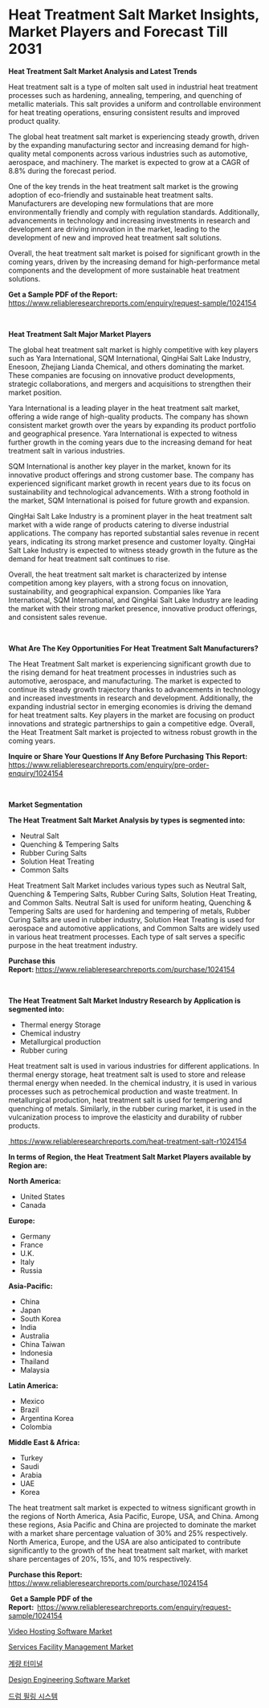 <p><h1>Heat Treatment Salt Market Insights, Market Players and Forecast Till 2031</h1></p><p><strong>Heat Treatment Salt Market Analysis and Latest Trends</strong></p>
<p><p>Heat treatment salt is a type of molten salt used in industrial heat treatment processes such as hardening, annealing, tempering, and quenching of metallic materials. This salt provides a uniform and controllable environment for heat treating operations, ensuring consistent results and improved product quality.</p><p>The global heat treatment salt market is experiencing steady growth, driven by the expanding manufacturing sector and increasing demand for high-quality metal components across various industries such as automotive, aerospace, and machinery. The market is expected to grow at a CAGR of 8.8% during the forecast period.</p><p>One of the key trends in the heat treatment salt market is the growing adoption of eco-friendly and sustainable heat treatment salts. Manufacturers are developing new formulations that are more environmentally friendly and comply with regulation standards. Additionally, advancements in technology and increasing investments in research and development are driving innovation in the market, leading to the development of new and improved heat treatment salt solutions.</p><p>Overall, the heat treatment salt market is poised for significant growth in the coming years, driven by the increasing demand for high-performance metal components and the development of more sustainable heat treatment solutions.</p></p>
<p><strong>Get a Sample PDF of the Report:&nbsp;</strong> <a href="https://www.reliableresearchreports.com/enquiry/request-sample/1024154">https://www.reliableresearchreports.com/enquiry/request-sample/1024154</a></p>
<p>&nbsp;</p>
<p><strong>Heat Treatment Salt Major Market Players</strong></p>
<p><p>The global heat treatment salt market is highly competitive with key players such as Yara International, SQM International, QingHai Salt Lake Industry, Enesoon, Zhejiang Lianda Chemical, and others dominating the market. These companies are focusing on innovative product developments, strategic collaborations, and mergers and acquisitions to strengthen their market position.</p><p>Yara International is a leading player in the heat treatment salt market, offering a wide range of high-quality products. The company has shown consistent market growth over the years by expanding its product portfolio and geographical presence. Yara International is expected to witness further growth in the coming years due to the increasing demand for heat treatment salt in various industries.</p><p>SQM International is another key player in the market, known for its innovative product offerings and strong customer base. The company has experienced significant market growth in recent years due to its focus on sustainability and technological advancements. With a strong foothold in the market, SQM International is poised for future growth and expansion.</p><p>QingHai Salt Lake Industry is a prominent player in the heat treatment salt market with a wide range of products catering to diverse industrial applications. The company has reported substantial sales revenue in recent years, indicating its strong market presence and customer loyalty. QingHai Salt Lake Industry is expected to witness steady growth in the future as the demand for heat treatment salt continues to rise.</p><p>Overall, the heat treatment salt market is characterized by intense competition among key players, with a strong focus on innovation, sustainability, and geographical expansion. Companies like Yara International, SQM International, and QingHai Salt Lake Industry are leading the market with their strong market presence, innovative product offerings, and consistent sales revenue.</p></p>
<p>&nbsp;</p>
<p><strong>What Are The Key Opportunities For Heat Treatment Salt Manufacturers?</strong></p>
<p><p>The Heat Treatment Salt market is experiencing significant growth due to the rising demand for heat treatment processes in industries such as automotive, aerospace, and manufacturing. The market is expected to continue its steady growth trajectory thanks to advancements in technology and increased investments in research and development. Additionally, the expanding industrial sector in emerging economies is driving the demand for heat treatment salts. Key players in the market are focusing on product innovations and strategic partnerships to gain a competitive edge. Overall, the Heat Treatment Salt market is projected to witness robust growth in the coming years.</p></p>
<p><strong>Inquire or Share Your Questions If Any Before Purchasing This Report:</strong> <a href="https://www.reliableresearchreports.com/enquiry/pre-order-enquiry/1024154">https://www.reliableresearchreports.com/enquiry/pre-order-enquiry/1024154</a></p>
<p>&nbsp;</p>
<p><strong>Market Segmentation</strong></p>
<p><strong>The Heat Treatment Salt Market Analysis by types is segmented into:</strong></p>
<p><ul><li>Neutral Salt</li><li>Quenching & Tempering Salts</li><li>Rubber Curing Salts</li><li>Solution Heat Treating</li><li>Common Salts</li></ul></p>
<p><p>Heat Treatment Salt Market includes various types such as Neutral Salt, Quenching & Tempering Salts, Rubber Curing Salts, Solution Heat Treating, and Common Salts. Neutral Salt is used for uniform heating, Quenching & Tempering Salts are used for hardening and tempering of metals, Rubber Curing Salts are used in rubber industry, Solution Heat Treating is used for aerospace and automotive applications, and Common Salts are widely used in various heat treatment processes. Each type of salt serves a specific purpose in the heat treatment industry.</p></p>
<p><strong>Purchase this Report:&nbsp;</strong><a href="https://www.reliableresearchreports.com/purchase/1024154">https://www.reliableresearchreports.com/purchase/1024154</a></p>
<p>&nbsp;</p>
<p><strong>The Heat Treatment Salt Market Industry Research by Application is segmented into:</strong></p>
<p><ul><li>Thermal energy Storage</li><li>Chemical industry</li><li>Metallurgical production</li><li>Rubber curing</li></ul></p>
<p><p>Heat treatment salt is used in various industries for different applications. In thermal energy storage, heat treatment salt is used to store and release thermal energy when needed. In the chemical industry, it is used in various processes such as petrochemical production and waste treatment. In metallurgical production, heat treatment salt is used for tempering and quenching of metals. Similarly, in the rubber curing market, it is used in the vulcanization process to improve the elasticity and durability of rubber products.</p></p>
<p><a href="https://www.reliableresearchreports.com/heat-treatment-salt-r1024154">&nbsp;https://www.reliableresearchreports.com/heat-treatment-salt-r1024154</a></p>
<p><strong>In terms of Region, the Heat Treatment Salt Market Players available by Region are:</strong></p>
<p>
    <p> <strong> North America: </strong>
        <ul>
            <li>United States</li>
            <li>Canada</li>
        </ul>
        </p> 
    <p> <strong> Europe: </strong>
        <ul>
            <li>Germany</li>
            <li>France</li>
            <li>U.K.</li>
            <li>Italy</li>
            <li>Russia</li>
        </ul>
        </p> 
    <p> <strong> Asia-Pacific: </strong>
        <ul>
            <li>China</li>
            <li>Japan</li>
            <li>South Korea</li>
            <li>India</li>
            <li>Australia</li>
            <li>China Taiwan</li>
            <li>Indonesia</li>
            <li>Thailand</li>
            <li>Malaysia</li>
        </ul>
        </p> 
    <p> <strong> Latin America: </strong>
        <ul>
            <li>Mexico</li>
            <li>Brazil</li>
            <li>Argentina Korea</li>
            <li>Colombia</li>
        </ul>
        </p> 
    <p> <strong> Middle East & Africa: </strong>
        <ul>
            <li>Turkey</li>
            <li>Saudi</li>
            <li>Arabia</li>
            <li>UAE</li>
            <li>Korea</li>
        </ul>
    </p>
    </p>
<p><p>The heat treatment salt market is expected to witness significant growth in the regions of North America, Asia Pacific, Europe, USA, and China. Among these regions, Asia Pacific and China are projected to dominate the market with a market share percentage valuation of 30% and 25% respectively. North America, Europe, and the USA are also anticipated to contribute significantly to the growth of the heat treatment salt market, with market share percentages of 20%, 15%, and 10% respectively.</p></p>
<p><strong>Purchase this Report: </strong><a href="https://www.reliableresearchreports.com/purchase/1024154">https://www.reliableresearchreports.com/purchase/1024154</a></p>
<p>&nbsp;<strong>Get a Sample PDF of the Report:&nbsp;&nbsp;</strong><a href="https://www.reliableresearchreports.com/enquiry/request-sample/1024154">https://www.reliableresearchreports.com/enquiry/request-sample/1024154</a></p>
<p><strong></strong></p>
<p><p><a href="https://www.linkedin.com/pulse/video-hosting-software-market-trends-analysis-forecasted-period-k1azf">Video Hosting Software Market</a></p><p><a href="https://github.com/eeaveuhhh/Market-Research-Report-List-2/blob/main/services-facility-management-market.md">Services Facility Management Market</a></p><p><a href="https://github.com/oajzkywllm460/Market-Research-Report-List-2/blob/main/721992349573.md">계량 터미널</a></p><p><a href="https://www.linkedin.com/pulse/design-engineering-software-market-research-report-its-2s7qf">Design Engineering Software Market</a></p><p><a href="https://github.com/vsr06p4p49/Market-Research-Report-List-2/blob/main/923434349574.md">드럼 필링 시스템</a></p></p>